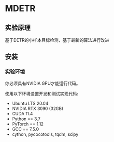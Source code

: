 # MDETR
## 实验原理
基于DETR的小样本目标检测，基于最新的算法进行改进

## 安装
### 实验环境
你必须具有NVIDIA GPU才能运行代码。

使用以下环境设置开发和测试实现代码:
- Ubuntu LTS 20.04
- NVIDIA RTX 3090 (32GB)
- CUDA 11.4
- Python == 3.7
- PyTorch == 1.12
- GCC == 7.5.0
- cython, pycocotools, tqdm, scipy
